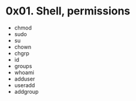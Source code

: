 # 0x01. Shell, permissions
- chmod
- sudo
- su
- chown
- chgrp
- id
- groups
- whoami
- adduser
- useradd
- addgroup
